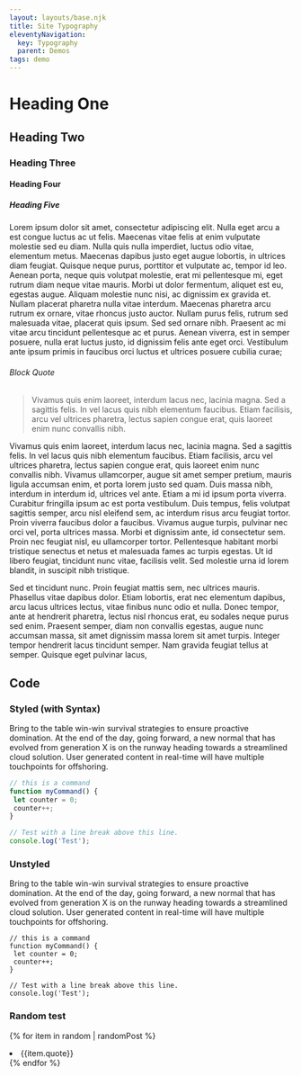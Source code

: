 ```yaml
---
layout: layouts/base.njk
title: Site Typography
eleventyNavigation:
  key: Typography
  parent: Demos
tags: demo
---
```

# Heading One

## Heading Two

### Heading Three

#### Heading Four

##### Heading Five

Lorem ipsum dolor sit amet, consectetur adipiscing elit. Nulla eget arcu a est congue luctus ac ut felis. Maecenas vitae felis at enim vulputate molestie sed eu diam. Nulla quis nulla imperdiet, luctus odio vitae, elementum metus. Maecenas dapibus justo eget augue lobortis, in ultrices diam feugiat. Quisque neque purus, porttitor et vulputate ac, tempor id leo. Aenean porta, neque quis volutpat molestie, erat mi pellentesque mi, eget rutrum diam neque vitae mauris. Morbi ut dolor fermentum, aliquet est eu, egestas augue. Aliquam molestie nunc nisi, ac dignissim ex gravida et. Nullam placerat pharetra nulla vitae interdum. Maecenas pharetra arcu rutrum ex ornare, vitae rhoncus justo auctor. Nullam purus felis, rutrum sed malesuada vitae, placerat quis ipsum. Sed sed ornare nibh. Praesent ac mi vitae arcu tincidunt pellentesque ac et purus. Aenean viverra, est in semper posuere, nulla erat luctus justo, id dignissim felis ante eget orci. Vestibulum ante ipsum primis in faucibus orci luctus et ultrices posuere cubilia curae;

###### Block Quote

> Vivamus quis enim laoreet, interdum lacus nec, lacinia magna. Sed a sagittis felis. In vel lacus quis nibh elementum faucibus. Etiam facilisis, arcu vel ultrices pharetra, lectus sapien congue erat, quis laoreet enim nunc convallis nibh.

Vivamus quis enim laoreet, interdum lacus nec, lacinia magna. Sed a sagittis felis. In vel lacus quis nibh elementum faucibus. Etiam facilisis, arcu vel ultrices pharetra, lectus sapien congue erat, quis laoreet enim nunc convallis nibh. Vivamus ullamcorper, augue sit amet semper pretium, mauris ligula accumsan enim, et porta lorem justo sed quam. Duis massa nibh, interdum in interdum id, ultrices vel ante. Etiam a mi id ipsum porta viverra. Curabitur fringilla ipsum ac est porta vestibulum. Duis tempus, felis volutpat sagittis semper, arcu nisl eleifend sem, ac interdum risus arcu feugiat tortor. Proin viverra faucibus dolor a faucibus. Vivamus augue turpis, pulvinar nec orci vel, porta ultrices massa. Morbi et dignissim ante, id consectetur sem. Proin nec feugiat nisl, eu ullamcorper tortor. Pellentesque habitant morbi tristique senectus et netus et malesuada fames ac turpis egestas. Ut id libero feugiat, tincidunt nunc vitae, facilisis velit. Sed molestie urna id lorem blandit, in suscipit nibh tristique.

Sed et tincidunt nunc. Proin feugiat mattis sem, nec ultrices mauris. Phasellus vitae dapibus dolor. Etiam lobortis, erat nec elementum dapibus, arcu lacus ultrices lectus, vitae finibus nunc odio et nulla. Donec tempor, ante at hendrerit pharetra, lectus nisl rhoncus erat, eu sodales neque purus sed enim. Praesent semper, diam non convallis egestas, augue nunc accumsan massa, sit amet dignissim massa lorem sit amet turpis. Integer tempor hendrerit lacus tincidunt semper. Nam gravida feugiat tellus at semper. Quisque eget pulvinar lacus,

## Code

### Styled (with Syntax)

Bring to the table win-win survival strategies to ensure proactive domination. At the end of the day, going forward, a new normal that has evolved from generation X is on the runway heading towards a streamlined cloud solution. User generated content in real-time will have multiple touchpoints for offshoring.

```js
// this is a command
function myCommand() {
 let counter = 0;
 counter++;
}

// Test with a line break above this line.
console.log('Test');
```

### Unstyled

Bring to the table win-win survival strategies to ensure proactive domination. At the end of the day, going forward, a new normal that has evolved from generation X is on the runway heading towards a streamlined cloud solution. User generated content in real-time will have multiple touchpoints for offshoring.

```
// this is a command
function myCommand() {
 let counter = 0;
 counter++;
}

// Test with a line break above this line.
console.log('Test');
```

### Random test

{% for item in random | randomPost %}
 <li>{{item.quote}}</li>
{% endfor %}
